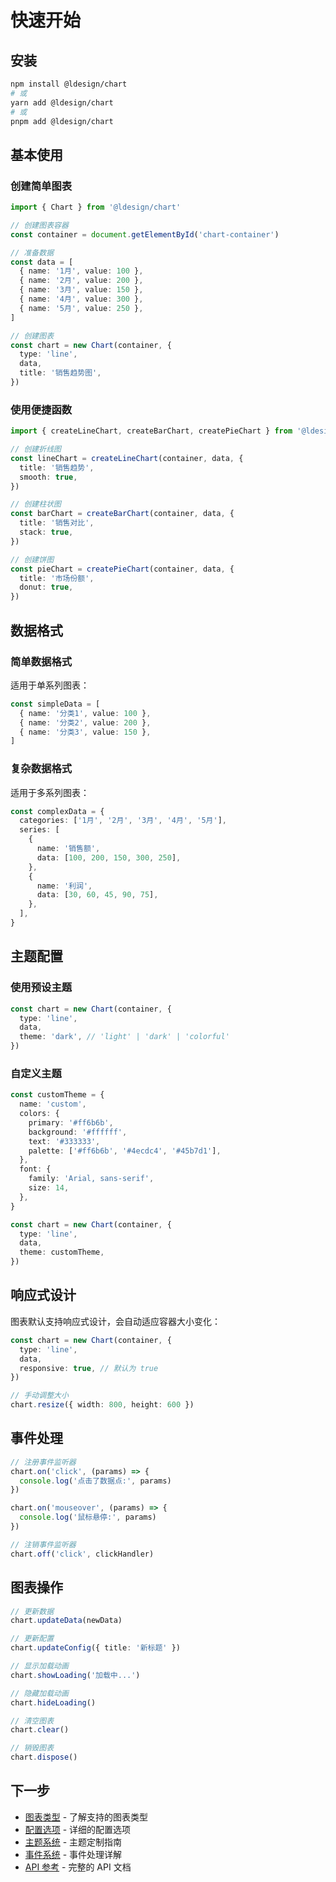 # 快速开始

## 安装

```bash
npm install @ldesign/chart
# 或
yarn add @ldesign/chart
# 或
pnpm add @ldesign/chart
```

## 基本使用

### 创建简单图表

```typescript
import { Chart } from '@ldesign/chart'

// 创建图表容器
const container = document.getElementById('chart-container')

// 准备数据
const data = [
  { name: '1月', value: 100 },
  { name: '2月', value: 200 },
  { name: '3月', value: 150 },
  { name: '4月', value: 300 },
  { name: '5月', value: 250 },
]

// 创建图表
const chart = new Chart(container, {
  type: 'line',
  data,
  title: '销售趋势图',
})
```

### 使用便捷函数

```typescript
import { createLineChart, createBarChart, createPieChart } from '@ldesign/chart'

// 创建折线图
const lineChart = createLineChart(container, data, {
  title: '销售趋势',
  smooth: true,
})

// 创建柱状图
const barChart = createBarChart(container, data, {
  title: '销售对比',
  stack: true,
})

// 创建饼图
const pieChart = createPieChart(container, data, {
  title: '市场份额',
  donut: true,
})
```

## 数据格式

### 简单数据格式

适用于单系列图表：

```typescript
const simpleData = [
  { name: '分类1', value: 100 },
  { name: '分类2', value: 200 },
  { name: '分类3', value: 150 },
]
```

### 复杂数据格式

适用于多系列图表：

```typescript
const complexData = {
  categories: ['1月', '2月', '3月', '4月', '5月'],
  series: [
    {
      name: '销售额',
      data: [100, 200, 150, 300, 250],
    },
    {
      name: '利润',
      data: [30, 60, 45, 90, 75],
    },
  ],
}
```

## 主题配置

### 使用预设主题

```typescript
const chart = new Chart(container, {
  type: 'line',
  data,
  theme: 'dark', // 'light' | 'dark' | 'colorful'
})
```

### 自定义主题

```typescript
const customTheme = {
  name: 'custom',
  colors: {
    primary: '#ff6b6b',
    background: '#ffffff',
    text: '#333333',
    palette: ['#ff6b6b', '#4ecdc4', '#45b7d1'],
  },
  font: {
    family: 'Arial, sans-serif',
    size: 14,
  },
}

const chart = new Chart(container, {
  type: 'line',
  data,
  theme: customTheme,
})
```

## 响应式设计

图表默认支持响应式设计，会自动适应容器大小变化：

```typescript
const chart = new Chart(container, {
  type: 'line',
  data,
  responsive: true, // 默认为 true
})

// 手动调整大小
chart.resize({ width: 800, height: 600 })
```

## 事件处理

```typescript
// 注册事件监听器
chart.on('click', (params) => {
  console.log('点击了数据点:', params)
})

chart.on('mouseover', (params) => {
  console.log('鼠标悬停:', params)
})

// 注销事件监听器
chart.off('click', clickHandler)
```

## 图表操作

```typescript
// 更新数据
chart.updateData(newData)

// 更新配置
chart.updateConfig({ title: '新标题' })

// 显示加载动画
chart.showLoading('加载中...')

// 隐藏加载动画
chart.hideLoading()

// 清空图表
chart.clear()

// 销毁图表
chart.dispose()
```

## 下一步

- [图表类型](./chart-types.md) - 了解支持的图表类型
- [配置选项](./configuration.md) - 详细的配置选项
- [主题系统](./themes.md) - 主题定制指南
- [事件系统](./events.md) - 事件处理详解
- [API 参考](../api/) - 完整的 API 文档

